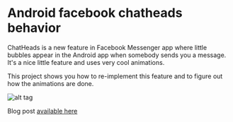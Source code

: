 # Android facebook chatheads behavior
ChatHeads is a new feature in Facebook Messenger app where little bubbles appear in the Android app when somebody sends you a message. It's a nice little feature and uses very cool animations.

This project shows you how to re-implement this feature and to figure out how the animations are done.

![alt tag](http://i.imgur.com/N1Gbfvn.gif)

Blog post [available here](http://blog.dision.co/2016/02/01/implement-floating-widget-like-facebook-chatheads/)
